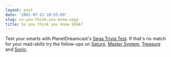 ```yaml
---
layout: post
date: '2001-07-21 10:55:09'
slug: so-you-think-you-know-sega
title: So you think you know SEGA?
---
```


Test your smarts with PlanetDreamcast's [Sega Trivia Test](http://www.planetdreamcast.com/features/segatest/1/). If that's no match for your mad-skillz try the follow-ups on [Saturn](http://www.planetdreamcast.com/features/segatest/2/), [Master System](http://www.planetdreamcast.com/features/segatest/3/), [Treasure](http://www.planetdreamcast.com/features/segatest/4/) and [Sonic](http://www.planetdreamcast.com/features/segatest/5/).